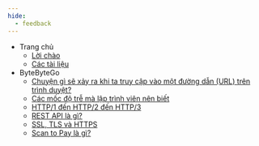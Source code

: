 ```yaml
---
hide:
  - feedback
---
```


- Trang chủ
    - [Lời chào](index.md)
    - [Các tài liệu](navigation.md)
- ByteByteGo
    - [Chuyện gì sẽ xảy ra khi ta truy cập vào một đường dẫn (URL) trên trình duyệt?](ByteByteGo/what_happen_when_access_url/what_happen_when_access_url.md)
    - [Các mốc độ trễ mà lập trình viên nên biết](ByteByteGo/latency_numbers/latency_numbers.md)
    - [HTTP/1 đến HTTP/2 đến HTTP/3](ByteByteGo/http_versions/http_versions.md)
    - [REST API là gì?](ByteByteGo/rest_api/rest_api.md)
    - [SSL, TLS và HTTPS](ByteByteGo/ssl_tls_https/ssl_tls_https.md)
    - [Scan to Pay là gì?](ByteByteGo/scan_to_pay/scan_to_pay.md)